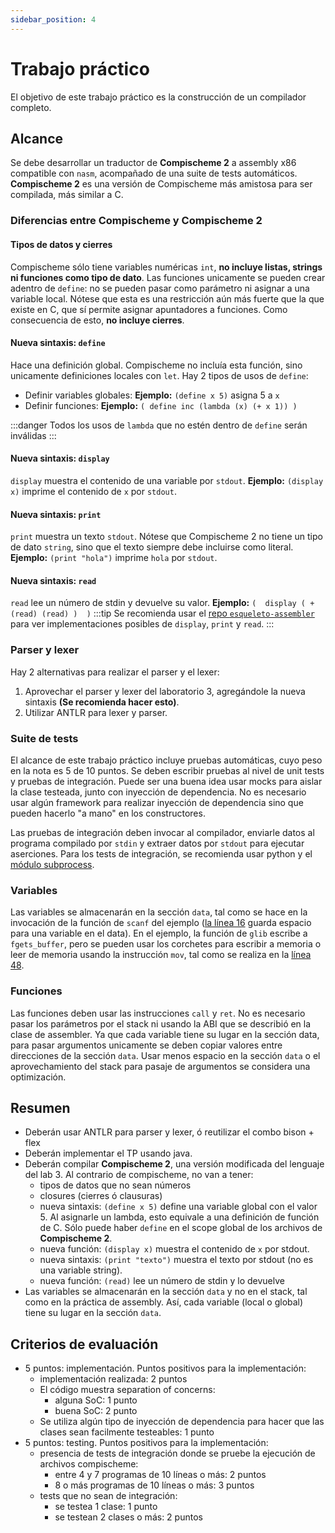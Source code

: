 ```yaml
---
sidebar_position: 4
---
```

# Trabajo práctico

El objetivo de este trabajo práctico es la construcción de un compilador completo.

## Alcance
Se debe desarrollar un traductor de **Compischeme 2** a assembly x86 compatible con `nasm`, acompañado de una suite de tests automáticos. **Compischeme 2** es una versión de Compischeme más amistosa para ser compilada, más similar a C.

### Diferencias entre Compischeme y Compischeme 2

#### Tipos de datos y cierres
Compischeme sólo tiene variables numéricas `int`, **no incluye listas, strings ni funciones como tipo de dato**. Las funciones unicamente se pueden crear adentro de `define`: no se pueden pasar como parámetro ni asignar a una variable local. Nótese que esta es una restricción aún más fuerte que la que existe en C, que sí permite asignar apuntadores a funciones. Como consecuencia de esto, **no incluye cierres**.

#### Nueva sintaxis: `define`
Hace una definición global. Compischeme no incluía esta función, sino unicamente definiciones locales con `let`. Hay 2 tipos de usos de `define`: 
- Definir variables globales: **Ejemplo:** `(define x 5)` asigna 5 a `x`
- Definir funciones: **Ejemplo:** `( define inc (lambda (x) (+ x 1)) )`

:::danger
Todos los usos de `lambda` que no estén dentro de `define` serán inválidas
:::

#### Nueva sintaxis: `display`
`display` muestra el contenido de una variable por `stdout`. **Ejemplo:**  `(display x)` imprime el contenido de `x` por `stdout`.

#### Nueva sintaxis: `print`
`print` muestra un texto `stdout`. Nótese que Compischeme 2 no tiene un tipo de dato `string`, sino que el texto siempre debe incluirse como literal. **Ejemplo:**  `(print "hola")` imprime `hola` por `stdout`.

#### Nueva sintaxis: `read`
`read` lee un número de stdin y devuelve su valor. **Ejemplo:** `(  display ( + (read) (read) )  )`
:::tip
Se recomienda usar el [repo `esqueleto-assembler`](https://github.com/compiladores/esqueleto-assembler) para ver implementaciones posibles de `display`, `print` y `read`.
:::

### Parser y lexer
Hay 2 alternativas para realizar el parser y el lexer:
1. Aprovechar el parser y lexer del laboratorio 3, agregándole la nueva sintaxis **(Se recomienda hacer esto)**.
2. Utilizar ANTLR para lexer y parser.

### Suite de tests
El alcance de este trabajo práctico incluye pruebas automáticas, cuyo peso en la nota es 5 de 10 puntos. Se deben escribir pruebas al nivel de unit tests y pruebas de integración. Puede ser una buena idea usar mocks para aislar la clase testeada, junto con inyección de dependencia. No es necesario usar algún framework para realizar inyección de dependencia sino que pueden hacerlo "a mano" en los constructores.

Las pruebas de integración deben invocar al compilador, enviarle datos al programa compilado por `stdin` y extraer datos por `stdout` para ejecutar aserciones. Para los tests de integración, se recomienda usar python y el [módulo subprocess](https://docs.python.org/3/library/subprocess.html).

### Variables

Las variables se almacenarán en la sección `data`, tal como se hace en la invocación de la función de `scanf` del ejemplo ([la línea 16](https://github.com/compiladores/esqueleto-assembler/blob/9f0118353236c0058bc60accb1c37bd25c4c8645/7.scanf.asm#L16) guarda espacio para una variable en el data). En el ejemplo, la función de `glib` escribe a `fgets_buffer`, pero se pueden usar los corchetes para escribir a memoria o leer de memoria usando la instrucción `mov`, tal como se realiza en la [línea 48](https://github.com/compiladores/esqueleto-assembler/blob/9f0118353236c0058bc60accb1c37bd25c4c8645/7.scanf.asm#L48).

### Funciones

Las funciones deben usar las instrucciones `call` y `ret`. No es necesario pasar los parámetros por el stack ni usando la ABI que se describió en la clase de assembler. Ya que cada variable tiene su lugar en la sección data, para pasar argumentos unicamente se deben copiar valores entre direcciones de la sección `data`. Usar menos espacio en la sección `data` o el aprovechamiento del stack para pasaje de argumentos se considera una optimización.

## Resumen
- Deberán usar ANTLR para parser y lexer, ó reutilizar el combo bison + flex
- Deberán implementar el TP usando java.
- Deberán compilar **Compischeme 2**, una versión modificada del lenguaje del lab 3. Al contrario de compischeme, no van a tener:
    - tipos de datos que no sean números
    - closures (cierres ó clausuras)
    - nueva sintaxis: `(define x 5)` define una variable global con el valor 5. Al asignarle un lambda, esto equivale a una definición de función de C. Sólo puede haber `define` en el scope global de los archivos de **Compischeme 2**.
    - nueva función: `(display x)` muestra el contenido de `x` por stdout.
    - nueva sintaxis: `(print "texto")` muestra el texto por stdout (no es una variable string).
    - nueva función: `(read)` lee un número de stdin y lo devuelve
- Las variables se almacenarán en la sección `data` y no en el stack, tal como en la práctica de assembly. Así, cada variable (local o global) tiene su lugar en la sección `data`.

## Criterios de evaluación
- 5 puntos: implementación. Puntos positivos para la implementación:
    - implementación realizada: 2 puntos
    - El código muestra separation of concerns: 
        - alguna SoC: 1 punto
        - buena SoC: 2 punto
    - Se utiliza algún tipo de inyección de dependencia para hacer que las clases sean facilmente testeables: 1 punto
- 5 puntos: testing. Puntos positivos para la implementación:
    - presencia de tests de integración donde se pruebe la ejecución de archivos compischeme: 
        - entre 4 y 7 programas de 10 líneas o más: 2 puntos
        - 8 o más programas de 10 líneas o más: 3 puntos
    - tests que no sean de integración:
        - se testea 1 clase: 1 punto
        - se testean 2 clases o más: 2 puntos

